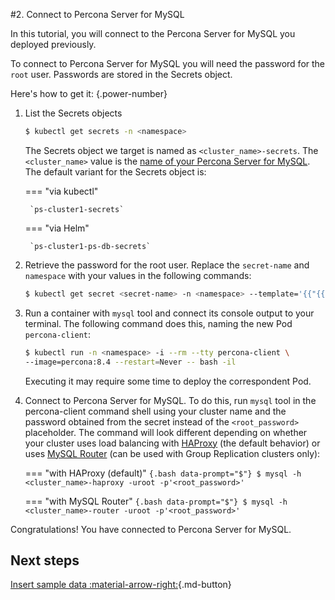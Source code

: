 #2. Connect to Percona Server for MySQL

In this tutorial, you will connect to the Percona Server for MySQL you deployed previously.

To connect to Percona Server for MySQL you will need the password for the `root` user. Passwords are stored in the Secrets object. 

Here's how to get it:
{.power-number}

1. List the Secrets objects

    ```{.bash data-prompt="$"}
    $ kubectl get secrets -n <namespace>
    ```

    The Secrets object we target is named as `<cluster_name>-secrets`. The `<cluster_name>` value is the [name of your Percona Server for MySQL](operator.md#metadata-name). The default variant for the Secrets object is:

    === "via kubectl" 

        `ps-cluster1-secrets`

    === "via Helm"

        `ps-cluster1-ps-db-secrets`

2. Retrieve the password for the root user. Replace the `secret-name` and `namespace` with your values in the following commands:

    ```{.bash data-prompt="$"}
    $ kubectl get secret <secret-name> -n <namespace> --template='{{"{{"}}.data.root | base64decode{{"}}"}}{{"{{"}}"\n"{{"}}"}}'
    ```

3. Run a container with `mysql` tool and connect its console output to your terminal. The following command does this, naming the new Pod `percona-client`:

    ```{.bash data-prompt="$"}
    $ kubectl run -n <namespace> -i --rm --tty percona-client \ 
    --image=percona:8.4 --restart=Never -- bash -il
    ```

    Executing it may require some time to deploy the correspondent Pod.

4. Connect to Percona Server for MySQL. To do this, run `mysql` tool in the percona-client command shell using your cluster name and the password obtained from the secret instead of the `<root_password>` placeholder. The command will look different depending on whether your cluster  uses load balancing with [HAProxy](haproxy-conf.md) (the default behavior) or uses
    [MySQL Router](router-conf.md) (can be used with Group Replication clusters only):

    === "with HAProxy (default)"
        ```{.bash data-prompt="$"}
        $ mysql -h <cluster_name>-haproxy -uroot -p'<root_password>'
        ```

    === "with MySQL Router"
        ```{.bash data-prompt="$"}
        $ mysql -h <cluster_name>-router -uroot -p'<root_password>'
        ```

Congratulations! You have connected to Percona Server for MySQL. 

## Next steps

[Insert sample data :material-arrow-right:](data-insert.md){.md-button}

